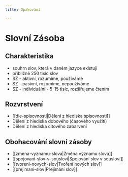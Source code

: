 ```yaml
---
title: Opakování

---
```

# Slovní Zásoba
## Charakteristika
- souhrn slov, která v daném jazyce existují
- přibližně 250 tisíc slov
- SZ - aktivní, rozumíme, používáme
- SZ - pasivní, rozumíme, nepoužíváme
- SZ - individuální - 5-15 tisíc, rozšiřujeme čtením

## Rozvrstvení
- [[dle-spisovnosti|Dělení z hlediska spisovnosti]]
- Dělení z hlediska dobového (časového využití)
- Dělení z hlediska citového zabarvení

## Obohacování slovní zásoby
- [[zmena-vyznamu-slova|Změna významu slova]]
- [[spojovani-slov-v-souslovi|Spojování slov v sousloví]]
- [[tvoreni-novych-slov|Tvoření nových slov]]
- [[prejimani-slov|Přejímání slov]]